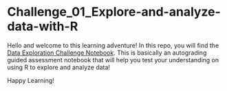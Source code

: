 # Challenge_01_Explore-and-analyze-data-with-R

Hello and welcome to this learning adventure! In this repo, you will find the [Data Exploration Challenge Notebook](challenge-Data_Exploration.ipynb). This is basically an autograding guided assessment notebook that will help you test your understanding on using R to explore and analyze data!

Happy Learning!

